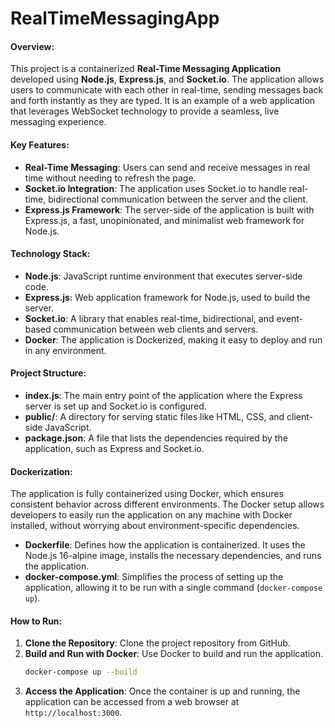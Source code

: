 # RealTimeMessagingApp

#### Overview:
This project is a containerized **Real-Time Messaging Application** developed using **Node.js**, **Express.js**, and **Socket.io**. The application allows users to communicate with each other in real-time, sending messages back and forth instantly as they are typed. It is an example of a web application that leverages WebSocket technology to provide a seamless, live messaging experience.

#### Key Features:
- **Real-Time Messaging**: Users can send and receive messages in real time without needing to refresh the page.
- **Socket.io Integration**: The application uses Socket.io to handle real-time, bidirectional communication between the server and the client.
- **Express.js Framework**: The server-side of the application is built with Express.js, a fast, unopinionated, and minimalist web framework for Node.js.

#### Technology Stack:
- **Node.js**: JavaScript runtime environment that executes server-side code.
- **Express.js**: Web application framework for Node.js, used to build the server.
- **Socket.io**: A library that enables real-time, bidirectional, and event-based communication between web clients and servers.
- **Docker**: The application is Dockerized, making it easy to deploy and run in any environment.

#### Project Structure:
- **index.js**: The main entry point of the application where the Express server is set up and Socket.io is configured.
- **public/**: A directory for serving static files like HTML, CSS, and client-side JavaScript.
- **package.json**: A file that lists the dependencies required by the application, such as Express and Socket.io.

#### Dockerization:
The application is fully containerized using Docker, which ensures consistent behavior across different environments. The Docker setup allows developers to easily run the application on any machine with Docker installed, without worrying about environment-specific dependencies.

- **Dockerfile**: Defines how the application is containerized. It uses the Node.js 16-alpine image, installs the necessary dependencies, and runs the application.
- **docker-compose.yml**: Simplifies the process of setting up the application, allowing it to be run with a single command (`docker-compose up`).

#### How to Run:
1. **Clone the Repository**: Clone the project repository from GitHub.
2. **Build and Run with Docker**: Use Docker to build and run the application.
   ```bash
   docker-compose up --build
   ```
3. **Access the Application**: Once the container is up and running, the application can be accessed from a web browser at `http://localhost:3000`.
